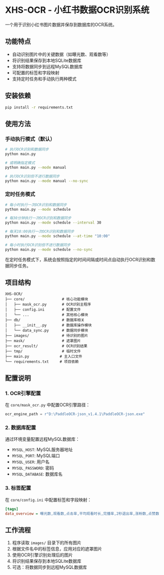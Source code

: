 # XHS-OCR - 小红书数据OCR识别系统

一个用于识别小红书图片数据并保存到数据库的OCR系统。

## 功能特点

- 自动识别图片中的关键数据（如曝光数、观看数等）
- 将识别结果保存到本地SQLite数据库
- 支持将数据同步到远程MySQL数据库
- 可配置的标签和字段映射
- 支持定时任务和手动执行两种模式

## 安装依赖

```bash
pip install -r requirements.txt
```

## 使用方法

### 手动执行模式（默认）

```bash
# 执行OCR识别和数据同步
python main.py

# 或明确指定模式
python main.py --mode manual

# 执行OCR识别但不进行数据同步
python main.py --mode manual --no-sync
```

### 定时任务模式

```bash
# 每小时执行一次OCR识别和数据同步
python main.py --mode schedule

# 每30分钟执行一次OCR识别和数据同步
python main.py --mode schedule --interval 30

# 每天10:00执行一次OCR识别和数据同步
python main.py --mode schedule --at-time "10:00"

# 每小时执行OCR识别但不进行数据同步
python main.py --mode schedule --no-sync
```

在定时任务模式下，系统会按照指定的时间间隔或时间点自动执行OCR识别和数据同步任务。

## 项目结构

```
XHS-OCR/
├── core/                 # 核心功能模块
│   ├── mask_ocr.py       # OCR识别主程序
│   ├── config.ini        # 配置文件
│   └── ...               # 其他核心模块
├── db/                   # 数据库相关
│   ├── __init__.py       # 数据库操作模块
│   └── data_sync.py      # 数据同步模块
├── images/               # 待识别的图片
├── mask/                 # 遮罩图片
├── ocr_result/           # OCR识别结果
├── tmp/                  # 临时文件
├── main.py              # 主入口文件
└── requirements.txt     # 项目依赖
```

## 配置说明

### 1. OCR引擎配置
在 `core/mask_ocr.py` 中配置OCR引擎路径：
```python
ocr_engine_path = r"D:\PaddleOCR-json_v1.4.1\PaddleOCR-json.exe"
```

### 2. 数据库配置
通过环境变量配置远程MySQL数据库：
- `MYSQL_HOST`: MySQL服务器地址
- `MYSQL_PORT`: MySQL端口
- `MYSQL_USER`: 用户名
- `MYSQL_PASSWORD`: 密码
- `MYSQL_DATABASE`: 数据库名

### 3. 标签配置
在 `core/config.ini` 中配置标签和字段映射：
```ini
[tags]
data_overview = 曝光数,观看数,点击率,平均观看时长,完播率,2秒退出率,涨粉数,点赞数,评论数,收藏数
```

## 工作流程

1. 程序读取 `images/` 目录下的所有图片
2. 根据文件名中的标签信息，应用对应的遮罩图片
3. 使用OCR引擎识别处理后的图片
4. 将识别结果保存到本地SQLite数据库
5. 可选：将数据同步到远程MySQL数据库